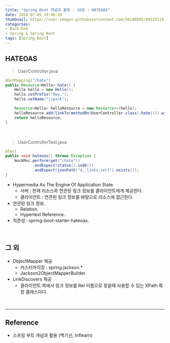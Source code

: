 ```yaml
---
title: "Spring Boot 개념과 활용 - 16장 : HATEOAS"
date: 2020-07-05 19:40:29
thumbnail: https://user-images.githubusercontent.com/56240505/86525119-eea35780-bebd-11ea-8fbd-ceacfdfae2c6.png
categories:
- Back-End
- Spring & Spring Boot
tags: [Spring Boot]
---
```


## HATEOAS

> UserController.java

```java
@GetMapping("/hate")
public Resource<Hello> hate() {
    Hello hello = new Hello();
    hello.setPrefix("Hey,");
    hello.setName("jipark");

    Resource<Hello> helloResource = new Resource<>(hello);
    helloResource.add(linkTo(methodOn(UserController.class).hate())).withSelRel();
    return helloResource;
}
```

<br>

> UserControllerTest.java

```java
@Test
public void hateoas() throws Exception {
    mockMvc.perform(get("/hate"))
            .andExpect(status().isOk())
            .andExpect(jsonPath("$._links.self").exists());
}
```

* Hypermedia As The Engine Of Application State.
  * 서버 : 현재 리소스와 연관된 링크 정보를 클라이언트에게 제공한다.
  * 클라이언트 : 연관된 링크 정보를 바탕으로 리소스에 접근한다.
* 연관된 링크 정보.
  * Relation.
  * Hypertext Reference.
* 의존성 : spring-boot-starter-hateoas.

<br>

## 그 외

* ObjectMapper 제공.
  * 커스터마이징 : spring.jackson.*
  * Jackson2ObjectMapperBuilder.
* LinkDiscovers 제공
  * 클라이언트 쪽에서 링크 정보를 Rel 이름으로 찾을때 사용할 수 있는 XPath 확장 클래스이다.

<br>

---

## Reference

* 스프링 부트 개념과 활용 (백기선, Inflearn)
